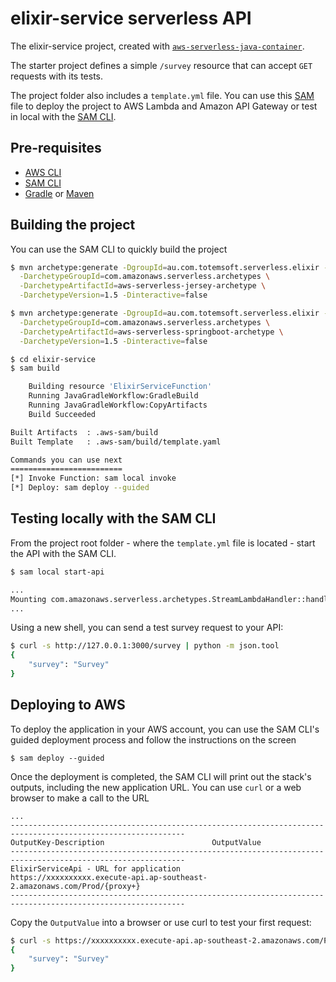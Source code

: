 # elixir-service serverless API
The elixir-service project, created with [`aws-serverless-java-container`](https://github.com/awslabs/aws-serverless-java-container).

The starter project defines a simple `/survey` resource that can accept `GET` requests with its tests.

The project folder also includes a `template.yml` file. You can use this [SAM](https://github.com/awslabs/serverless-application-model) file to deploy the project to AWS Lambda and Amazon API Gateway or test in local with the [SAM CLI](https://github.com/awslabs/aws-sam-cli). 

## Pre-requisites
* [AWS CLI](https://aws.amazon.com/cli/)
* [SAM CLI](https://github.com/awslabs/aws-sam-cli)
* [Gradle](https://gradle.org/) or [Maven](https://maven.apache.org/)

## Building the project
You can use the SAM CLI to quickly build the project

```bash
$ mvn archetype:generate -DgroupId=au.com.totemsoft.serverless.elixir -DartifactId=elixir-service -Dversion=1.0.0-SNAPSHOT \
  -DarchetypeGroupId=com.amazonaws.serverless.archetypes \
  -DarchetypeArtifactId=aws-serverless-jersey-archetype \
  -DarchetypeVersion=1.5 -Dinteractive=false

$ mvn archetype:generate -DgroupId=au.com.totemsoft.serverless.elixir -DartifactId=elixir-service -Dversion=1.0.0-SNAPSHOT \
  -DarchetypeGroupId=com.amazonaws.serverless.archetypes \
  -DarchetypeArtifactId=aws-serverless-springboot-archetype \
  -DarchetypeVersion=1.5 -Dinteractive=false

$ cd elixir-service
$ sam build

    Building resource 'ElixirServiceFunction'
    Running JavaGradleWorkflow:GradleBuild
    Running JavaGradleWorkflow:CopyArtifacts
    Build Succeeded

Built Artifacts  : .aws-sam/build
Built Template   : .aws-sam/build/template.yaml

Commands you can use next
=========================
[*] Invoke Function: sam local invoke
[*] Deploy: sam deploy --guided
```

## Testing locally with the SAM CLI

From the project root folder - where the `template.yml` file is located - start the API with the SAM CLI.

```bash
$ sam local start-api

...
Mounting com.amazonaws.serverless.archetypes.StreamLambdaHandler::handleRequest (java8) at http://127.0.0.1:3000/{proxy+} [OPTIONS GET HEAD POST PUT DELETE PATCH]
...
```

Using a new shell, you can send a test survey request to your API:

```bash
$ curl -s http://127.0.0.1:3000/survey | python -m json.tool
{
    "survey": "Survey"
}
``` 

## Deploying to AWS
To deploy the application in your AWS account, you can use the SAM CLI's guided deployment process and follow the instructions on the screen

```
$ sam deploy --guided
```

Once the deployment is completed, the SAM CLI will print out the stack's outputs, including the new application URL. You can use `curl` or a web browser to make a call to the URL

```
...
-------------------------------------------------------------------------------------------------------------
OutputKey-Description                        OutputValue
-------------------------------------------------------------------------------------------------------------
ElixirServiceApi - URL for application       https://xxxxxxxxxx.execute-api.ap-southeast-2.amazonaws.com/Prod/{proxy+}
-------------------------------------------------------------------------------------------------------------
```

Copy the `OutputValue` into a browser or use curl to test your first request:

```bash
$ curl -s https://xxxxxxxxxx.execute-api.ap-southeast-2.amazonaws.com/Prod/survey/1963 | python -m json.tool
{
    "survey": "Survey"
}
```
